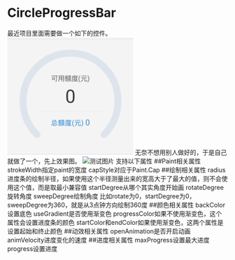 # CircleProgressBar
最近项目里面需要做一个如下的控件。
![测试图片](https://github.com/Amoryan/CircleProgressBar/raw/master/screenShort/1.png)
无奈不想用别人做好的，于是自己就做了一个，先上效果图。
![测试图片](https://github.com/Amoryan/CircleProgressBar/raw/master/screenShort/result.gif)
支持以下属性
##Paint相关属性
strokeWidth指定paint的宽度
capStyle对应于Paint.Cap
##绘制相关属性
radius进度条的绘制半径，如果使用这个半径测量出来的宽高大于了最大的值，则不会使用这个值，而是取最小兼容值
startDegree从哪个其实角度开始画
rotateDegree旋转角度
sweepDegree绘制角度
比如rotate为0，startDegree为0，sweepDegree为360，就是从3点钟方向绘制360度
##颜色相关属性
backColor设置底色
useGradient是否使用渐变色
progressColor如果不使用渐变色，这个属性会设置进度条的颜色
startColor和endColor如果使用渐变色，这两个属性是设置起始和终止颜色
##动效相关属性
openAnimation是否开启动画
animVelocity进度变化的速度
##进度相关属性
maxProgress设置最大进度
progress设置进度